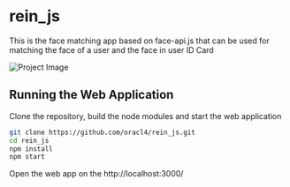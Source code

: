 # rein_js
This is the face matching app based on face-api.js that can be used for matching the face of a user and the face in user ID Card

![Project Image](https://i.imgur.com/JuNTzE6.png)

## Running the Web Application

Clone the repository, build the node modules and start the web application

``` bash
git clone https://github.com/oracl4/rein_js.git
cd rein_js
npm install
npm start
```

Open the web app on the http://localhost:3000/